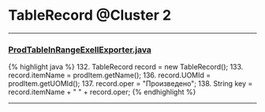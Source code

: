 # TableRecord @Cluster 2

***

### [ProdTableInRangeExellExporter.java](https://searchcode.com/codesearch/view/137412593/)
{% highlight java %}
132. TableRecord record = new TableRecord();
133. record.itemName = prodItem.getName();
136. record.UOMId = prodItem.getUOMId();
137. record.oper = "Произведено";
138. String key = record.itemName + " " + record.oper;
{% endhighlight %}

***

